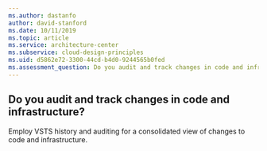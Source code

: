 ```yaml
---
ms.author: dastanfo
author: david-stanford
ms.date: 10/11/2019
ms.topic: article
ms.service: architecture-center
ms.subservice: cloud-design-principles
ms.uid: d5862e72-3300-44cd-b4d0-9244565b0fed
ms.assessment_question: Do you audit and track changes in code and infrastructure?
---
```

## Do you audit and track changes in code and infrastructure?


Employ VSTS history and auditing for a consolidated view of changes to code and infrastructure.